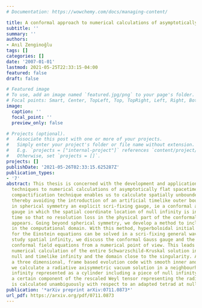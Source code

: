 ```yaml
---
# Documentation: https://wowchemy.com/docs/managing-content/

title: A conformal approach to numerical calculations of asymptotically flat spacetimes
subtitle: ''
summary: ''
authors:
- Anıl Zenginoğlu
tags: []
categories: []
date: '2007-01-01'
lastmod: 2021-05-25T22:33:15-04:00
featured: false
draft: false

# Featured image
# To use, add an image named `featured.jpg/png` to your page's folder.
# Focal points: Smart, Center, TopLeft, Top, TopRight, Left, Right, BottomLeft, Bottom, BottomRight.
image:
  caption: ''
  focal_point: ''
  preview_only: false

# Projects (optional).
#   Associate this post with one or more of your projects.
#   Simply enter your project's folder or file name without extension.
#   E.g. `projects = ["internal-project"]` references `content/project/deep-learning/index.md`.
#   Otherwise, set `projects = []`.
projects: []
publishDate: '2021-05-26T02:33:15.625287Z'
publication_types:
- '7'
abstract: This thesis is concerned with the development and application of conformal
  techniques to numerical calculations of asymptotically flat spacetimes. The conformal
  compactification technique enables us to calculate spatially unbounded domains,
  thereby avoiding the introduction of an artificial timelike outer boundary. We construct
  in spherical symmetry an explicit scri-fixing gauge, ie a conformal and a coordinate
  gauge in which the spatial coordinate location of null infinity is independent of
  time so that no resolution loss in the physical part of the conformal extension
  appears. Going beyond spherical symmetry, we develop a method to include null infinity
  in the computational domain. With this method, hyperboloidal initial value problems
  for the Einstein equations can be solved in a scri-fixing general wave gauge. To
  study spatial infinity, we discuss the conformal Gauss gauge and the reduced general
  conformal field equations from a numerical point of view. This leads us to the first
  numerical calculation of the entire Schwarzschild-Kruskal solution including spatial,
  null and timelike infinity and the domain close to the singularity. After developing
  a three dimensional, frame based evolution code with smooth inner and outer boundaries
  we calculate a radiative axisymmetric vacuum solution in a neighbourhood of spatial
  infinity represented as a cylinder including a piece of null infinity. In this context,
  a certain component of the rescaled Weyl tensor representing the radiation field
  is calculated unambiguously with respect to an adapted tetrad at null infinity.
publication: '*arXiv preprint arXiv:0711.0873*'
url_pdf: https://arxiv.org/pdf/0711.0873
---
```

